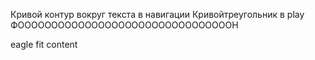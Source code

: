 Кривой контур вокруг текста в навигации
Кривойтреугольник в play
ФООООООООООООООООООООООООООООООООН


eagle fit content